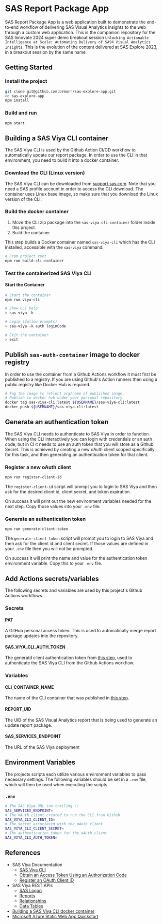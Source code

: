 # SAS Report Package App

SAS Report Package App is a web application built to demonstrate the end-to-end workflow of delivering SAS Visual Analytics insights to the web through a custom web application. This is the companion repository for the SAS Innovate 2024 super demo  breakout session `Unlocking Actionable Intelligence at Scale: Automating Delivery of SAS® Visual Analytics Insights`. This is the evolution of the content delivered at SAS Explore 2023, in a breakout session by the same name.

## Getting Started

### Install the project
```bash
git clone git@github.com:brmorr/sas-explore-app.git
cd sas-explore-app
npm install
```

### Build and run
```bash
npm start
```
## Building a SAS Viya CLI container
The SAS Viya CLI is used by the Github Action CI/CD workflow to automatically update our report package. In order to use the CLI in that environment, you need to build it into a docker container.

### Download the CLI (Linux version)
The SAS Viya CLI can be downloaded from [support.sas.com](https://support.sas.com/downloads/package.htm?pid=2512). Note that you need a SAS profile account in order to access the CLI download. The container uses Linux base image, so make sure that you download the Linux version of the CLI.

### Build the docker container
1. Move the CLI zip package into the `sas-viya-cli-container` folder inside this project.
2. Build the container

This step builds a Docker container named `sas-viya-cli` which has the CLI installed, accessible with the `sas-viya` command.

```bash
# From project root
npm run build-cli-container
```

### Test the containerized SAS Viya CLI
#### Start the Container
```bash
# Start the container
npm run viya-cli

# Show CLI help
> sas-viya -h

# Login (follow prompts)
> sas-viya -k auth loginCode

# Exit the container
> exit
```

## Publish `sas-auth-container` image to docker registry
In order to use the container from a Github Actions workflow it must first be published to a registry. If you are using Github's Action runners then using a public registry like Docker Hub is required.

```bash
# Tag the image to reflect org/name of published image.
# Publish to docker hub under your personal repository
docker tag sas-viya-cli:latest ${USERNAME}/sas-viya-cli:latest
docker push ${USERNAME}/sas-viya-cli:latest
```

## Generate an authentication token
The SAS Viya CLI needs to authenticate to SAS Viya in order to function.  When using the CLI interactively you can login with credentials or an auth code, but in CI it needs to use an auth token that you will store as a Github Secret. This is achieved by creating a new oAuth client scoped specifically for this task, and then generating an authentication token for that client.

### Register a new oAuth client
```bash
npm run register-client-id
```
The `register-client-id` script will prompt you to login to SAS Viya and then ask for the desired client id, client secret, and token expiration.

On success it will print out the new environment variables needed for the next step. Copy those values into your `.env` file.

### Generate an authentication token
```bash
npm run generate-client-token
```
The `generate-client-token` script will prompt you to login to SAS Viya and then ask for the client id and client secret. If those values are defined in your `.env` file then you will not be prompted.

On success it will print the name and value for the authentication token environment variable. Copy this to your `.env` file.

## Add Actions secrets/variables
The following secrets and variables are used by this project's Github Actions workflows.

### Secrets
#### PAT
A GitHub personal access token.  This is used to automatically merge report package updates into the repository.
#### SAS_VIYA_CLI_AUTH_TOKEN
The generatd client authentication token from [this step](#generate-an-authentication-token-1), used to authenticate the SAS Viya CLI from the Github Actions workflow.
### Variables
#### CLI_CONTAINER_NAME
The name of the CLI container that was published in [this step](#publish-sas-auth-container-image-to-docker-registry).
#### REPORT_UID
The UID of the SAS Visual Analytics report that is being used to generate an update report package.
#### SAS_SERVICES_ENDPOINT
The URL of the SAS Viya deployment

## Environment Variables
The projects scripts each utilize various environment variables to pass necessary settings.  The following variables should be set in a `.env` file, which will then be used when executing the scripts.

### `.env`
``` bash
# The SAS Viya URL (no trailing /)
SAS_SERVICES_ENDPOINT=
# The oAuth client created to run the CLI from Github
SAS_VIYA_CLI_CLIENT_ID=
# The secret associated with the oAuth client
SAS_VIYA_CLI_CLIENT_SECRET=
# The authentication token for the oAuth client
SAS_VIYA_CLI_AUTH_TOKEN=
```

## References
- SAS Viya Documentation
  - [SAS Viya CLI](https://documentation.sas.com/doc/en/sasadmincdc/v_043/calcli/titlepage.htm)
  - [Obtain an Access Token Using an Authorization Code](https://documentation.sas.com/doc/en/sasadmincdc/v_043/calauthmdl/n1iyx40th7exrqn1ej8t12gfhm88.htm#p0c3t34ecqoe1vn1c4tw0x3wnkcs)
  - [Register an OAuth Client ID](https://documentation.sas.com/doc/en/sasadmincdc/v_043/calauthmdl/n1iyx40th7exrqn1ej8t12gfhm88.htm#n0ce1kz53qzmukn165fzrqdsws3e)
- SAS Viya REST APIs
  - [SAS Logon](https://developer.sas.com/apis/rest/CoreServices/#sas-logon)
  - [Reports](https://developer.sas.com/apis/rest/Visualization/#reports)
  - [Relationships](https://developer.sas.com/apis/rest/CoreServices/#relationships)
  - [Data Tables](https://developer.sas.com/apis/rest/DataManagement/#data-tables)
- [Building a SAS Viya CLI docker container](https://communities.sas.com/t5/SAS-Communities-Library/SAS-administration-command-line-interface-in-a-container-Part-1/ta-p/671505)
- [Microsoft Azure Static Web App Quickstart](https://learn.microsoft.com/en-us/azure/static-web-apps/getting-started?tabs=react)

